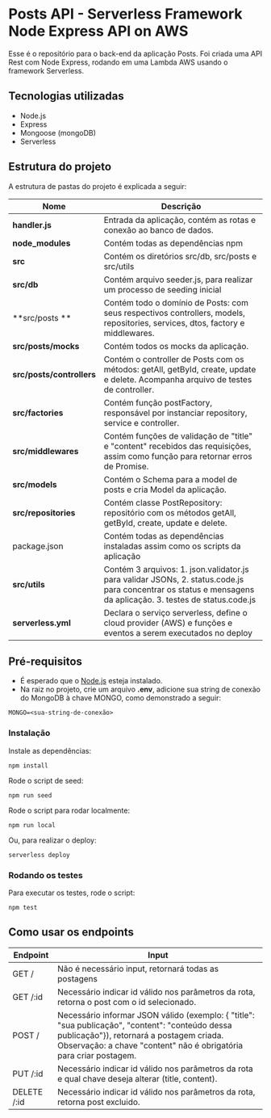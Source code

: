<!--
title: 'Serverless Framework Node Express API on AWS'
description: 'This template demonstrates how to develop and deploy a simple Node Express API running on AWS Lambda using the traditional Serverless Framework.'
layout: Doc
framework: v3
platform: AWS
language: nodeJS
priority: 1
authorLink: 'https://github.com/serverless'
authorName: 'Serverless, inc.'
authorAvatar: 'https://avatars1.githubusercontent.com/u/13742415?s=200&v=4'
-->

# Posts API - Serverless Framework Node Express API on AWS

Esse é o repositório para o back-end da aplicação Posts. Foi criada uma API Rest com Node Express, rodando em uma Lambda AWS usando o framework Serverless.

## Tecnologias utilizadas
* Node.js
* Express
* Mongoose (mongoDB)
* Serverless


## Estrutura do projeto
A estrutura de pastas do projeto é explicada a seguir:

| Nome | Descrição |
| ------------------------ | --------------------------------------------------------------------------------------------- |
| **handler.js**                 | Entrada da aplicação, contém as rotas e conexão ao banco de dados.  |
| **node_modules**         | Contém todas as dependências npm                                                           |
| **src**                  | Contém os diretórios src/db, src/posts e src/utils                              |
| **src/db**               | Contém arquivo seeder.js, para realizar um processo de seeding inicial
| **src/posts      **      | Contém todo o domínio de Posts: com seus respectivos controllers, models, repositories, services, dtos, factory e middlewares.
| **src/posts/__mocks__**  | Contém todos os mocks da aplicação.
| **src/posts/controllers** | Contém o controller de Posts com os métodos: getAll, getById, create, update e delete. Acompanha arquivo de testes de controller.
| **src/factories**           | Contém função postFactory, responsável por instanciar repository, service e controller.                       
| **src/middlewares**           | Contém funções de validação de "title" e "content" recebidos das requisições, assim como função para retornar erros de Promise.  |
| **src/models**      | Contém o Schema para a model de posts e cria Model da aplicação. |
| **src/repositories**         | Contém classe PostRepository: repositório com os métodos getAll, getById, create, update e delete.    |
| package.json             | Contém todas as dependências instaladas assim como os scripts da aplicação                             | **src/services**     | Contém classe PostService: serviço com os métodos getAll, getById, create, update e delete.
| **src/utils**              | Contém 3 arquivos: 1. json.validator.js para validar JSONs, 2. status.code.js para concentrar os status e mensagens da aplicação. 3. testes de status.code.js                                             |
| **serverless.yml**         | Declara o serviço serverless, define o cloud provider (AWS) e funções e eventos a serem executados no deploy     |


## Pré-requisitos
- É esperado que o <a href="https://nodejs.org/en/">Node.js</a> esteja instalado.
- Na raiz no projeto, crie um arquivo <strong>.env</strong>, adicione sua string de conexão do MongoDB à chave MONGO, como demonstrado a seguir:
```
MONGO=<sua-string-de-conexão>
```

### Instalação

Instale as dependências:

```
npm install
```

Rode o script de seed:

```
npm run seed
```

Rode o script para rodar localmente:

```
npm run local
```

Ou, para realizar o deploy:
```
serverless deploy
```

### Rodando os testes
Para executar os testes, rode o script:
```
npm test
```

## Como usar os endpoints
| Endpoint | Input |
| ------------------------ | --------------------------------------------------------------------------------------------- |
| GET /                 | Não é necessário input, retornará todas as postagens  |
| GET /:id         | Necessário indicar id válido nos parâmetros da rota, retorna o post com o id selecionado.             |
| POST /                  | Necessário informar JSON válido (exemplo: { "title": "sua publicação", "content": "conteúdo dessa publicação"}), retornará a postagem criada. Observação: a chave "content" não é obrigatória para criar postagem.                              |
| PUT /:id         | Necessário indicar id válido nos parâmetros da rota e qual chave deseja alterar (title, content).             |
| DELETE /:id         | Necessário indicar id válido nos parâmetros da rota, retorna post excluido.             |

